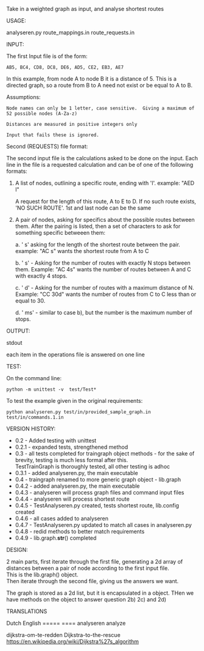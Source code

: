 Take in a weighted graph as input, and analyse shortest routes

USAGE:

analyseren.py route_mappings.in route_requests.in


INPUT:

The first Input file is of the form:

	AB5, BC4, CD8, DC8, DE6, AD5, CE2, EB3, AE7

In this example, from node A to node B it is a distance of 5.  This is a directed graph, so a route from B to A need not exist or be equal to A to B.

Assumptions: 

	Node names can only be 1 letter, case sensitive.  Giving a maximum of 52 possible nodes (A-Za-z)

	Distances are measured in positive integers only

	Input that fails these is ignored.

Second (REQUESTS) file format:

The second input file is the calculations asked to be done on the input.  Each line in the file is a requested calculation and can be of one of the following 
formats:

1.  A list of nodes, outlining a specific route, ending with 'l'.  example: "AED l"
	
	A request for the length of this route, A to E to D.  If no such route exists, 'NO SUCH ROUTE'.  1st and last node can be the same

2.  A pair of nodes, asking for specifics about the possible routes between them.  After the pairing is listed, 
    then a set of characters to ask for something specific betweeen them:

	a.  ' s' asking for the length of the shortest route between the pair.  example: "AC s" wants the shortest route from A to C

	b.  ' <number>s' - Asking for the number of routes with exactly N stops between them.  Example: "AC 4s" wants the number of routes between
		A and C with exactly 4 stops.

	c.  ' <number>d' - Asking for the number of routes with a maximum distance of N.  Example: "CC 30d" wants the number of routes from C to C less than
		or equal to 30.

	d.  ' <number>ms' - similar to case b), but the number is the maximum number of stops.

OUTPUT:

stdout	

each item in the operations file is answered on one line

TEST:

On the command line: 

	python -m unittest -v  test/Test*

To test the example given in the original requirements:

	python analyseren.py test/in/provided_sample_graph.in test/in/commands.1.in 


VERSION HISTORY:

*	0.2 	- Added testing with unittest
*	0.2.1 	- expanded tests, strengthened method
*	0.3	- all tests completed for traingraph object methods - for the sake of brevity, testing is much less formal after this.  
					TestTrainGraph is thoroughly tested, all other testing is adhoc
*	0.3.1	- added analyseren.py, the main executable
*	0.4	- traingraph renamed to more generic graph object - lib.graph
*	0.4.2	- added analyseren.py, the main executable
*	0.4.3	- analyseren will process graph files and command input files
*	0.4.4	- analyseren will process shortest route 
*	0.4.5	- TestAnalyseren.py created, tests shortest route, lib.config created
*	0.4.6	- all cases added to analyseren
*	0.4.7	- TestAnalyseren.py updated to match all cases in analyseren.py
*	0.4.8	- redid methods to better match requirements
*	0.4.9	- lib.graph.__str__() completed

DESIGN:

2 main parts, first iterate through the first file, generating a 2d array of distances between a pair of node according to the first input file.  
This is the lib.graph() object.  
Then iterate through the second file, giving us the answers we want.

The graph is stored as a 2d list, but it is encapsulated in a object.  THen we have methods on the object to answer question 2b) 2c) and 2d)


TRANSLATIONS

Dutch							English
=====							====
analyseren				 		analyze

dijkstra-om-te-redden 			Dijkstra-to-the-rescue
								https://en.wikipedia.org/wiki/Dijkstra%27s_algorithm
							

